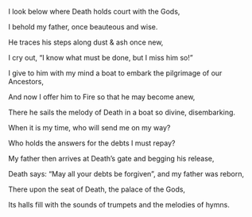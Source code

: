 I look below where Death holds court with the Gods,

I behold my father, once beauteous and wise.

He traces his steps along dust & ash once new,



I cry out, “I know what must be done, but I miss him so!”

I give to him with my mind a boat to embark the pilgrimage of our Ancestors,

And now I offer him to Fire so that he may become anew,

There he sails the melody of Death in a boat so divine, disembarking.



When it is my time, who will send me on my way?

Who holds the answers for the debts I must repay?



My father then arrives at Death’s gate and begging his release,

Death says: “May all your debts be forgiven”, and my father was reborn,

There upon the seat of Death, the palace of the Gods,

Its halls fill with the sounds of trumpets and the melodies of hymns.

